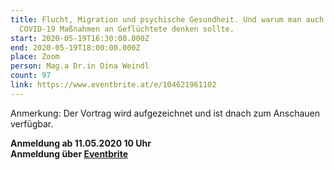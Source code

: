```yaml
---
title: Flucht, Migration und psychische Gesundheit. Und warum man auch bei
  COVID-19 Maßnahmen an Geflüchtete denken sollte.
start: 2020-05-19T16:30:00.000Z
end: 2020-05-19T18:00:00.000Z
place: Zoom
person: Mag.a Dr.in Dina Weindl
count: 97
link: https://www.eventbrite.at/e/104621961102
---
```

Anmerkung: Der Vortrag wird aufgezeichnet und ist dnach zum Anschauen verfügbar.

**Anmeldung ab 11.05.2020 10 Uhr\
Anmeldung über [Eventbrite ](https://www.eventbrite.at/e/104621961102)**